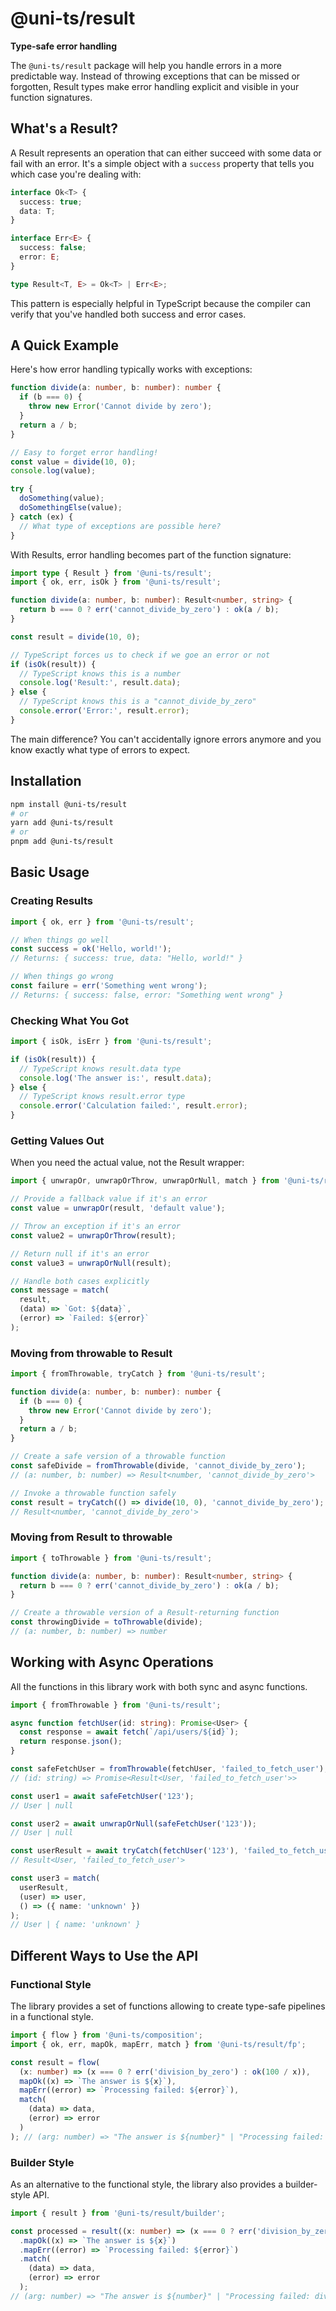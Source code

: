 # @uni-ts/result

**Type-safe error handling**

The `@uni-ts/result` package will help you handle errors in a more predictable way. Instead of throwing exceptions that can be missed or forgotten, Result types make error handling explicit and visible in your function signatures.

## What's a Result?

A Result represents an operation that can either succeed with some data or fail with an error. It's a simple object with a `success` property that tells you which case you're dealing with:

```typescript
interface Ok<T> {
  success: true;
  data: T;
}

interface Err<E> {
  success: false;
  error: E;
}

type Result<T, E> = Ok<T> | Err<E>;
```

This pattern is especially helpful in TypeScript because the compiler can verify that you've handled both success and error cases.

## A Quick Example

Here's how error handling typically works with exceptions:

```typescript
function divide(a: number, b: number): number {
  if (b === 0) {
    throw new Error('Cannot divide by zero');
  }
  return a / b;
}

// Easy to forget error handling!
const value = divide(10, 0);
console.log(value);

try {
  doSomething(value);
  doSomethingElse(value);
} catch (ex) {
  // What type of exceptions are possible here?
}
```

With Results, error handling becomes part of the function signature:

```typescript
import type { Result } from '@uni-ts/result';
import { ok, err, isOk } from '@uni-ts/result';

function divide(a: number, b: number): Result<number, string> {
  return b === 0 ? err('cannot_divide_by_zero') : ok(a / b);
}

const result = divide(10, 0);

// TypeScript forces us to check if we goe an error or not
if (isOk(result)) {
  // TypeScript knows this is a number
  console.log('Result:', result.data);
} else {
  // TypeScript knows this is a "cannot_divide_by_zero"
  console.error('Error:', result.error);
}
```

The main difference? You can't accidentally ignore errors anymore and you know exactly what type of errors to expect.

## Installation

```bash
npm install @uni-ts/result
# or
yarn add @uni-ts/result
# or
pnpm add @uni-ts/result
```

## Basic Usage

### Creating Results

```typescript
import { ok, err } from '@uni-ts/result';

// When things go well
const success = ok('Hello, world!');
// Returns: { success: true, data: "Hello, world!" }

// When things go wrong
const failure = err('Something went wrong');
// Returns: { success: false, error: "Something went wrong" }
```

### Checking What You Got

```typescript
import { isOk, isErr } from '@uni-ts/result';

if (isOk(result)) {
  // TypeScript knows result.data type
  console.log('The answer is:', result.data);
} else {
  // TypeScript knows result.error type
  console.error('Calculation failed:', result.error);
}
```

### Getting Values Out

When you need the actual value, not the Result wrapper:

```typescript
import { unwrapOr, unwrapOrThrow, unwrapOrNull, match } from '@uni-ts/result';

// Provide a fallback value if it's an error
const value = unwrapOr(result, 'default value');

// Throw an exception if it's an error
const value2 = unwrapOrThrow(result);

// Return null if it's an error
const value3 = unwrapOrNull(result);

// Handle both cases explicitly
const message = match(
  result,
  (data) => `Got: ${data}`,
  (error) => `Failed: ${error}`
);
```

### Moving from throwable to Result

```typescript
import { fromThrowable, tryCatch } from '@uni-ts/result';

function divide(a: number, b: number): number {
  if (b === 0) {
    throw new Error('Cannot divide by zero');
  }
  return a / b;
}

// Create a safe version of a throwable function
const safeDivide = fromThrowable(divide, 'cannot_divide_by_zero');
// (a: number, b: number) => Result<number, 'cannot_divide_by_zero'>

// Invoke a throwable function safely
const result = tryCatch(() => divide(10, 0), 'cannot_divide_by_zero');
// Result<number, 'cannot_divide_by_zero'>
```

### Moving from Result to throwable

```typescript
import { toThrowable } from '@uni-ts/result';

function divide(a: number, b: number): Result<number, string> {
  return b === 0 ? err('cannot_divide_by_zero') : ok(a / b);
}

// Create a throwable version of a Result-returning function
const throwingDivide = toThrowable(divide);
// (a: number, b: number) => number
```

## Working with Async Operations

All the functions in this library work with both sync and async functions.

```typescript
import { fromThrowable } from '@uni-ts/result';

async function fetchUser(id: string): Promise<User> {
  const response = await fetch(`/api/users/${id}`);
  return response.json();
}

const safeFetchUser = fromThrowable(fetchUser, 'failed_to_fetch_user');
// (id: string) => Promise<Result<User, 'failed_to_fetch_user'>>

const user1 = await safeFetchUser('123');
// User | null

const user2 = await unwrapOrNull(safeFetchUser('123'));
// User | null

const userResult = await tryCatch(fetchUser('123'), 'failed_to_fetch_user');
// Result<User, 'failed_to_fetch_user'>

const user3 = match(
  userResult,
  (user) => user,
  () => ({ name: 'unknown' })
);
// User | { name: 'unknown' }
```

## Different Ways to Use the API

### Functional Style

The library provides a set of functions allowing to create type-safe pipelines in a functional style.

```typescript
import { flow } from '@uni-ts/composition';
import { ok, err, mapOk, mapErr, match } from '@uni-ts/result/fp';

const result = flow(
  (x: number) => (x === 0 ? err('division_by_zero') : ok(100 / x)),
  mapOk((x) => `The answer is ${x}`),
  mapErr((error) => `Processing failed: ${error}`),
  match(
    (data) => data,
    (error) => error
  )
); // (arg: number) => "The answer is ${number}" | "Processing failed: division_by_zero"
```

### Builder Style

As an alternative to the functional style, the library also provides a builder-style API.

```typescript
import { result } from '@uni-ts/result/builder';

const processed = result((x: number) => (x === 0 ? err('division_by_zero') : ok(100 / x)))
  .mapOk((x) => `The answer is ${x}`)
  .mapErr((error) => `Processing failed: ${error}`)
  .match(
    (data) => data,
    (error) => error
  );
// (arg: number) => "The answer is ${number}" | "Processing failed: division_by_zero"
```
